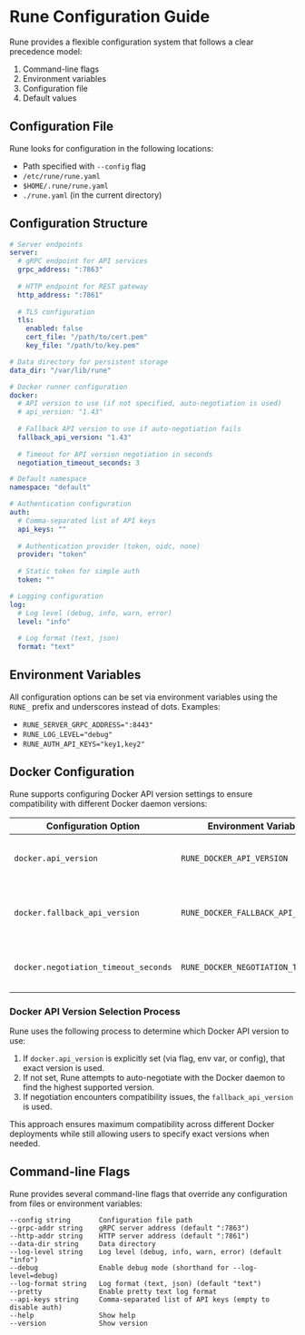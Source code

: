 # Rune Configuration Guide

Rune provides a flexible configuration system that follows a clear precedence model:

1. Command-line flags
2. Environment variables
3. Configuration file
4. Default values

## Configuration File

Rune looks for configuration in the following locations:
- Path specified with `--config` flag
- `/etc/rune/rune.yaml`
- `$HOME/.rune/rune.yaml`
- `./rune.yaml` (in the current directory)

## Configuration Structure

```yaml
# Server endpoints
server:
  # gRPC endpoint for API services
  grpc_address: ":7863"
  
  # HTTP endpoint for REST gateway
  http_address: ":7861"
  
  # TLS configuration
  tls:
    enabled: false
    cert_file: "/path/to/cert.pem"
    key_file: "/path/to/key.pem"

# Data directory for persistent storage
data_dir: "/var/lib/rune"

# Docker runner configuration
docker:
  # API version to use (if not specified, auto-negotiation is used)
  # api_version: "1.43"
  
  # Fallback API version to use if auto-negotiation fails
  fallback_api_version: "1.43"
  
  # Timeout for API version negotiation in seconds
  negotiation_timeout_seconds: 3

# Default namespace
namespace: "default"

# Authentication configuration
auth:
  # Comma-separated list of API keys
  api_keys: ""
  
  # Authentication provider (token, oidc, none)
  provider: "token"
  
  # Static token for simple auth
  token: ""

# Logging configuration
log:
  # Log level (debug, info, warn, error)
  level: "info"
  
  # Log format (text, json)
  format: "text"
```

## Environment Variables

All configuration options can be set via environment variables using the `RUNE_` prefix and underscores instead of dots. Examples:

- `RUNE_SERVER_GRPC_ADDRESS=":8443"`
- `RUNE_LOG_LEVEL="debug"`
- `RUNE_AUTH_API_KEYS="key1,key2"`

## Docker Configuration

Rune supports configuring Docker API version settings to ensure compatibility with different Docker daemon versions:

| Configuration Option | Environment Variable | Description | Default |
|---------------------|----------------------|-------------|---------|
| `docker.api_version` | `RUNE_DOCKER_API_VERSION` | Specific Docker API version to use | Auto-negotiation |
| `docker.fallback_api_version` | `RUNE_DOCKER_FALLBACK_API_VERSION` | Fallback API version when negotiation fails | "1.43" |
| `docker.negotiation_timeout_seconds` | `RUNE_DOCKER_NEGOTIATION_TIMEOUT` | Timeout seconds for API version negotiation | 3 |

### Docker API Version Selection Process

Rune uses the following process to determine which Docker API version to use:

1. If `docker.api_version` is explicitly set (via flag, env var, or config), that exact version is used.
2. If not set, Rune attempts to auto-negotiate with the Docker daemon to find the highest supported version.
3. If negotiation encounters compatibility issues, the `fallback_api_version` is used.

This approach ensures maximum compatibility across different Docker deployments while still allowing users to specify exact versions when needed.

## Command-line Flags

Rune provides several command-line flags that override any configuration from files or environment variables:

```
--config string       Configuration file path
--grpc-addr string    gRPC server address (default ":7863")
--http-addr string    HTTP server address (default ":7861")
--data-dir string     Data directory
--log-level string    Log level (debug, info, warn, error) (default "info")
--debug               Enable debug mode (shorthand for --log-level=debug)
--log-format string   Log format (text, json) (default "text")
--pretty              Enable pretty text log format
--api-keys string     Comma-separated list of API keys (empty to disable auth)
--help                Show help
--version             Show version
``` 